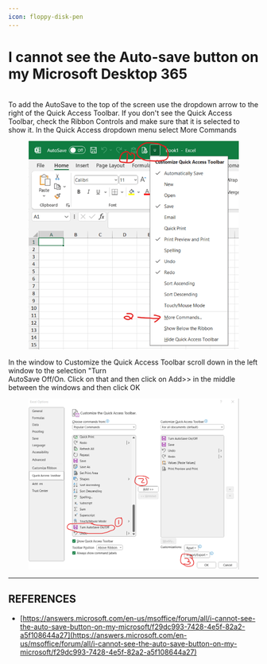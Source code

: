 ```yaml
---
icon: floppy-disk-pen
---
```


# I cannot see the Auto-save button on my Microsoft Desktop 365

\
To add the AutoSave to the top of the screen use the dropdown arrow to the right of the Quick Access Toolbar. If you don't see the Quick Access Toolbar, check the Ribbon Controls and make sure that it is selected to show it. In the Quick Access dropdown menu select More Commands

<figure><img src="../../.gitbook/assets/image (25) (1) (1).png" alt=""><figcaption></figcaption></figure>

In the window to Customize the Quick Access Toolbar scroll down in the left window to the selection "Turn\
AutoSave Off/On. Click on that and then click on Add>> in the middle between the windows and then click OK

<figure><img src="../../.gitbook/assets/image (26) (1).png" alt=""><figcaption></figcaption></figure>

***

## REFERENCES

* [https://answers.microsoft.com/en-us/msoffice/forum/all/i-cannot-see-the-auto-save-button-on-my-microsoft/f29dc993-7428-4e5f-82a2-a5f108644a27](https://answers.microsoft.com/en-us/msoffice/forum/all/i-cannot-see-the-auto-save-button-on-my-microsoft/f29dc993-7428-4e5f-82a2-a5f108644a27)
